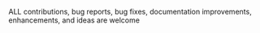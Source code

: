 ALL contributions, bug reports, bug fixes, documentation improvements, enhancements, and ideas are welcome
